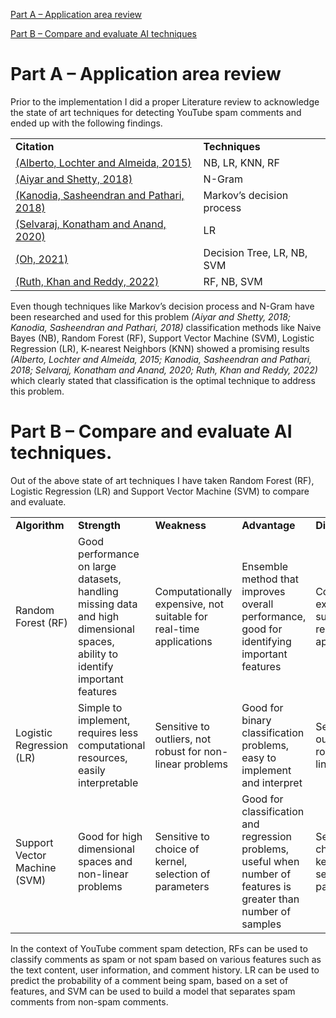 
<!-- Give me a table of contents of h1-->
<a href = '#part-a-–-application-area-review'>Part A – Application area review</a>
</p>
<p>
<a href = '#part-b-–-compare-and-evaluate-ai-techniques'>Part B – Compare and evaluate AI techniques</a>
</p>

<h1 id="part-a-–-application-area-review">Part A – Application area review</h1>

<p>
Prior to the implementation I did a proper Literature review to acknowledge the state of art techniques for detecting YouTube spam comments and ended up with the following findings.
</p>

<table>
  <tr>
   <td><strong>Citation</strong>
   </td>
   <td><strong>Techniques</strong>
   </td>
  </tr>
  <tr>
   <td><a href="https://doi.org/10.1109/ICMLA.2015.37">(Alberto, Lochter and Almeida, 2015)</a>
   </td>
   <td>NB, LR, KNN, RF
   </td>
  </tr>
  <tr>
   <td><a href="https://doi.org/10.1016/j.procs.2018.05.181">(Aiyar and Shetty, 2018)</a>
   </td>
   <td>N-Gram
   </td>
  </tr>
  <tr>
   <td><a href="https://doi.org/10.1109/ICACCI.2018.8554405">(Kanodia, Sasheendran and Pathari, 2018)</a>
   </td>
   <td>Markov’s decision process
   </td>
  </tr>
  <tr>
   <td><a href="https://www.irjet.net/archives/V7/i4/IRJET-V7I488.pdf">(Selvaraj, Konatham and Anand, 2020)</a>
   </td>
   <td>LR
   </td>
  </tr>
  <tr>
   <td><a href="https://doi.org/10.1109/ACCESS.2021.3121508">(Oh, 2021)</a>
   </td>
   <td>Decision Tree, LR, NB, SVM
   </td>
  </tr>
  <tr>
   <td><a href="https://www.semanticscholar.org/paper/A-COMPARATIVE-STUDY-ON-YOUTUBE-SPAM-COMMENT-USING-Ruth-Khan/644b2af51efb2ddbff0634af974b6c0d5abea30d">(Ruth, Khan and Reddy, 2022)</a>
   </td>
   <td>RF, NB, SVM
   </td>
  </tr>
</table>

<p>
Even though techniques like Markov’s decision process and N-Gram have been researched and used for this problem <em>(Aiyar and Shetty, 2018; Kanodia, Sasheendran and Pathari, 2018)</em> classification methods like Naive Bayes (NB), Random Forest (RF), Support Vector Machine (SVM), Logistic Regression (LR), K-nearest Neighbors (KNN)  showed a promising results <em>(Alberto, Lochter and Almeida, 2015; Kanodia, Sasheendran and Pathari, 2018; Selvaraj, Konatham and Anand, 2020; Ruth, Khan and Reddy, 2022) </em>which clearly stated that classification is the optimal technique to address this problem.
</p>
<h1 id="part-b-–-compare-and-evaluate-ai-techniques">Part B – Compare and evaluate AI techniques.</h1>

<p>
Out of the above state of art techniques I have taken Random Forest (RF), Logistic Regression (LR) and  Support Vector Machine (SVM) to compare and evaluate.
</p>

<table>
  <tr>
   <td><strong>Algorithm</strong>
   </td>
   <td><strong>Strength</strong>
   </td>
   <td><strong>Weakness</strong>
   </td>
   <td><strong>Advantage</strong>
   </td>
   <td><strong>Disadvantage</strong>
   </td>
   <td><strong>Input</strong>
   </td>
   <td><strong>Output</strong>
   </td>
  </tr>
  <tr>
   <td>Random Forest (RF)
   </td>
   <td>Good performance on large datasets, handling missing data and high dimensional spaces, ability to identify important features
   </td>
   <td>Computationally expensive, not suitable for real-time applications
   </td>
   <td>Ensemble method that improves overall performance, good for identifying important features
   </td>
   <td>Computationally expensive, not suitable for real-time applications
   </td>
   <td>Numerical or categorical features
   </td>
   <td>Binary class label (spam or not spam)
   </td>
  </tr>
  <tr>
   <td>Logistic Regression (LR)
   </td>
   <td>Simple to implement, requires less computational resources, easily interpretable
   </td>
   <td>Sensitive to outliers, not robust for non-linear problems
   </td>
   <td>Good for binary classification problems, easy to implement and interpret
   </td>
   <td>Sensitive to outliers, not robust for non-linear problems
   </td>
   <td>Numerical or categorical features
   </td>
   <td>Binary class label (spam or not spam)
   </td>
  </tr>
  <tr>
   <td>Support Vector Machine (SVM)
   </td>
   <td>Good for high dimensional spaces and non-linear problems
   </td>
   <td>Sensitive to choice of kernel, selection of parameters
   </td>
   <td>Good for classification and regression problems, useful when number of features is greater than number of samples
   </td>
   <td>Sensitive to choice of kernel, selection of parameters
   </td>
   <td>Numerical or categorical features
   </td>
   <td>Class label, boundary that separates the two classes
   </td>
  </tr>
</table>

<p>
In the context of YouTube comment spam detection, RFs can be used to classify comments as spam or not spam based on various features such as the text content, user information, and comment history. LR can be used to predict the probability of a comment being spam, based on a set of features, and SVM can be used to build a model that separates spam comments from non-spam comments.
</p>
